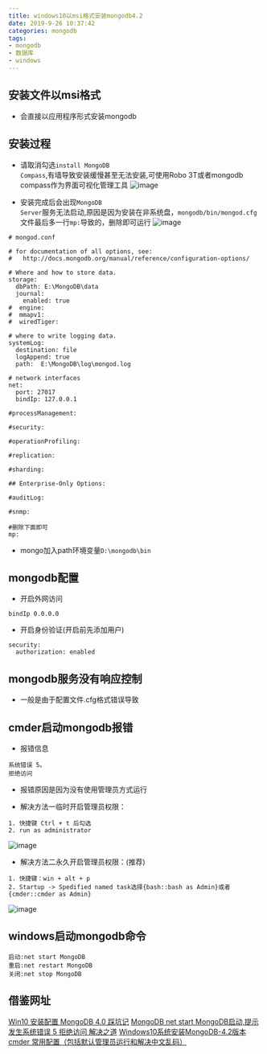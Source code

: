 ```yaml
---
title: windows10以msi格式安装mongodb4.2
date: 2019-9-26 10:37:42
categories: mongodb
tags:
- mongodb
- 数据库
- windows
---
```



## 安装文件以msi格式
* 会直接以应用程序形式安装mongodb

## 安装过程
* 请取消勾选<code>install MongoDB Compass</code>,有墙导致安装缓慢甚至无法安装,可使用Robo 3T或者mongodb compass作为界面可视化管理工具
![image](/blog/images/mongodb/1.webp)

* 安装完成后会出现<code>MongoDB Server</code>服务无法启动,原因是因为安装在非系统盘，<code>mongodb/bin/mongod.cfg</code>文件最后多一行<code>mp:</code>导致的，删除即可运行
![image](/blog/images/mongodb/2.webp)
```
# mongod.conf

# for documentation of all options, see:
#   http://docs.mongodb.org/manual/reference/configuration-options/

# Where and how to store data.
storage:
  dbPath: E:\MongoDB\data
  journal:
    enabled: true
#  engine:
#  mmapv1:
#  wiredTiger:

# where to write logging data.
systemLog:
  destination: file
  logAppend: true
  path:  E:\MongoDB\log\mongod.log

# network interfaces
net:
  port: 27017
  bindIp: 127.0.0.1

#processManagement:

#security:

#operationProfiling:

#replication:

#sharding:

## Enterprise-Only Options:

#auditLog:

#snmp:

#删除下面即可
mp: 
```
* mongo加入path环境变量<code>D:\mongodb\bin</code>

## mongodb配置
* 开启外网访问
```
bindIp 0.0.0.0
```

* 开启身份验证(开启前先添加用户)
```
security:
  authorization: enabled
```

## mongodb服务没有响应控制
* 一般是由于配置文件.cfg格式错误导致

## cmder启动mongodb报错
* 报错信息
```
系统错误 5。
拒绝访问
```

* 报错原因是因为没有使用管理员方式运行

* 解决方法一临时开启管理员权限：
```
1. 快捷键 Ctrl + t 后勾选
2. run as administrator
```
![image](/blog/images/mongodb/3.png)

* 解决方法二永久开启管理员权限：(推荐)
```
1. 快捷键：win + alt + p
2. Startup -> Spedified named task选择{bash::bash as Admin}或者{cmder::cmder as Admin}
```
![image](/blog/images/mongodb/4.png)


## windows启动mongodb命令
```
启动:net start MongoDB 
重启:net restart MongoDB 
关闭:net stop MongoDB 
```

## 借鉴网址
[Win10 安装配置 MongoDB 4.0 踩坑记](https://www.jianshu.com/p/4a91529fbaed)
[MongoDB net start MongoDB启动,提示发生系统错误 5 拒绝访问 解决之道](https://blog.csdn.net/hrainning/article/details/83217051)
[Windows10系统安装MongoDB-4.2版本](https://jingyan.baidu.com/article/e52e3615ed475000c70c5168.html)
[cmder 常用配置（包括默认管理员运行和解决中文乱码）](https://www.cnblogs.com/feigao/p/8717520.html)